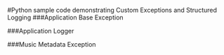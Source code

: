 #Python sample code demonstrating Custom Exceptions and Structured Logging
###Application Base Exception

###Application Logger

###Music Metadata Exception
